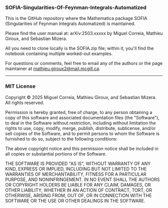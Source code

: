 ### SOFIA-Singularities-Of-Feynman-Integrals-Automatized
This is the GitHub repository where the Mathematica package SOFIA (Singularities of Feynman Integrals Automatized) is maintained. 

Please find the user manual at: arXiv:2503.xxxxx by Miguel Correia, Mathieu Giroux, and Sebastian Mizera.

All you need to clone locally is the SOFIA.zip file; within it, you'll find the notebook containing multiple worked-out examples.

For questions or comments, feel free to email any of the authors or the page maintainer at mathieu.giroux2@mail.mcgill.ca.

---

### MIT License  

Copyright © 2025 Miguel Correia, Mathieu Giroux, and Sebastian Mizera. All rights reserved.  

Permission is hereby granted, free of charge, to any person obtaining a copy of this software and associated documentation files (the "Software"), to deal in the Software without restriction, including without limitation the rights to use, copy, modify, merge, publish, distribute, sublicense, and/or sell copies of the Software, and to permit persons to whom the Software is furnished to do so, subject to the following conditions:  

The above copyright notice and this permission notice shall be included in all copies or substantial portions of the Software.  

THE SOFTWARE IS PROVIDED "AS IS", WITHOUT WARRANTY OF ANY KIND, EXPRESS OR IMPLIED, INCLUDING BUT NOT LIMITED TO THE WARRANTIES OF MERCHANTABILITY, FITNESS FOR A PARTICULAR PURPOSE, AND NONINFRINGEMENT. IN NO EVENT SHALL THE AUTHORS OR COPYRIGHT HOLDERS BE LIABLE FOR ANY CLAIM, DAMAGES, OR OTHER LIABILITY, WHETHER IN AN ACTION OF CONTRACT, TORT, OR OTHERWISE, ARISING FROM, OUT OF, OR IN CONNECTION WITH THE SOFTWARE OR THE USE OR OTHER DEALINGS IN THE SOFTWARE.  
